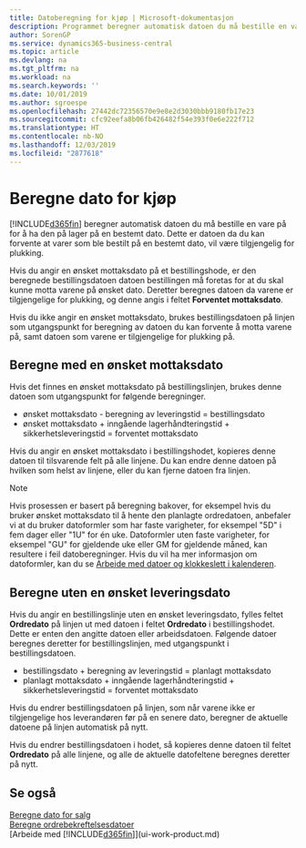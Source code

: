 ```yaml
---
title: Datoberegning for kjøp | Microsoft-dokumentasjon
description: Programmet beregner automatisk datoen du må bestille en vare på for å ha den på lager på en bestemt dato. Dette er datoen da du kan forvente at varer som ble bestilt på en bestemt dato, vil være tilgjengelig for plukking.
author: SorenGP
ms.service: dynamics365-business-central
ms.topic: article
ms.devlang: na
ms.tgt_pltfrm: na
ms.workload: na
ms.search.keywords: ''
ms.date: 10/01/2019
ms.author: sgroespe
ms.openlocfilehash: 27442dc72356570e9e8e2d3030bbb9180fb17e23
ms.sourcegitcommit: cfc92eefa8b06fb426482f54e393f0e6e222f712
ms.translationtype: HT
ms.contentlocale: nb-NO
ms.lasthandoff: 12/03/2019
ms.locfileid: "2877618"
---
```

# <a name="date-calculation-for-purchases"></a>Beregne dato for kjøp
[!INCLUDE[d365fin](includes/d365fin_md.md)] beregner automatisk datoen du må bestille en vare på for å ha den på lager på en bestemt dato. Dette er datoen da du kan forvente at varer som ble bestilt på en bestemt dato, vil være tilgjengelig for plukking.  

Hvis du angir en ønsket mottaksdato på et bestillingshode, er den beregnede bestillingsdatoen datoen bestillingen må foretas for at du skal kunne motta varene på ønsket dato. Deretter beregnes datoen da varene er tilgjengelige for plukking, og denne angis i feltet **Forventet mottaksdato**.  

Hvis du ikke angir en ønsket mottaksdato, brukes bestillingsdatoen på linjen som utgangspunkt for beregning av datoen du kan forvente å motta varene på, samt datoen som varene er tilgjengelige for plukking på.  

## <a name="calculating-with-a-requested-receipt-date"></a>Beregne med en ønsket mottaksdato  
Hvis det finnes en ønsket mottaksdato på bestillingslinjen, brukes denne datoen som utgangspunkt for følgende beregninger.  

- ønsket mottaksdato - beregning av leveringstid = bestillingsdato  
- ønsket mottaksdato + inngående lagerhåndteringstid + sikkerhetsleveringstid = forventet mottaksdato  

Hvis du angir en ønsket mottaksdato i bestillingshodet, kopieres denne datoen til tilsvarende felt på alle linjene. Du kan endre denne datoen på hvilken som helst av linjene, eller du kan fjerne datoen fra linjen.  

> [!Note]
> Hvis prosessen er basert på beregning bakover, for eksempel hvis du bruker ønsket mottaksdato til å hente den planlagte ordredatoen, anbefaler vi at du bruker datoformler som har faste varigheter, for eksempel "5D" i fem dager eller "1U" for én uke. Datoformler uten faste varigheter, for eksempel "GU" for gjeldende uke eller GM for gjeldende måned, kan resultere i feil datoberegninger. Hvis du vil ha mer informasjon om datoformler, kan du se [Arbeide med datoer og klokkeslett i kalenderen](ui-enter-date-ranges.md).

## <a name="calculating-without-a-requested-delivery-date"></a>Beregne uten en ønsket leveringsdato  
Hvis du angir en bestillingslinje uten en ønsket leveringsdato, fylles feltet **Ordredato** på linjen ut med datoen i feltet **Ordredato** i bestillingshodet. Dette er enten den angitte datoen eller arbeidsdatoen. Følgende datoer beregnes deretter for bestillingslinjen, med utgangspunkt i bestillingsdatoen.  

- bestillingsdato + beregning av leveringstid = planlagt mottaksdato  
- planlagt mottaksdato + inngående lagerhåndteringstid + sikkerhetsleveringstid = forventet mottaksdato  

Hvis du endrer bestillingsdatoen på linjen, som når varene ikke er tilgjengelige hos leverandøren før på en senere dato, beregner de aktuelle datoene på linjen automatisk på nytt.  

Hvis du endrer bestillingsdatoen i hodet, så kopieres denne datoen til feltet **Ordredato** på alle linjene, og alle de aktuelle datofeltene beregnes deretter på nytt.  

## <a name="see-also"></a>Se også  
 [Beregne dato for salg](sales-date-calculation-for-sales.md)   
 [Beregne ordrebekreftelsesdatoer](sales-how-to-calculate-order-promising-dates.md)  
 [Arbeide med [!INCLUDE[d365fin](includes/d365fin_md.md)]](ui-work-product.md)
